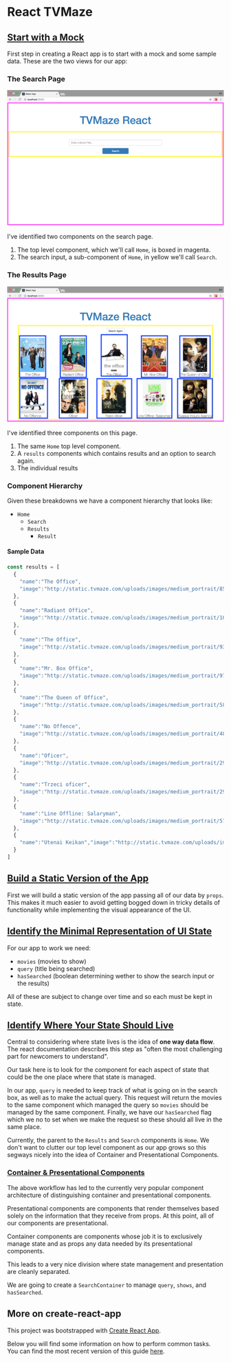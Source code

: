 # React TVMaze

## [Start with a Mock](https://facebook.github.io/react/docs/thinking-in-react.html#start-with-a-mock)
First step in creating a React app is to start with a mock and some sample data.
These are the two views for our app:

### The Search Page
![search page](./images/search.png)

I've identified two components on the search page.
1. The top level component, which we'll call `Home`, is boxed in magenta.
2. The search input, a sub-component of `Home`, in yellow we'll call `Search`.

### The Results Page
![results page](./images/results.png)

I've identified three components on this page.
1. The same `Home` top level component.
2. A `results` components which contains results and an option to search again.
3. The individual results

### Component Hierarchy

Given these breakdowns we have a component hierarchy that looks like:
- `Home`
  - `Search`
  - `Results`
    - `Result`

#### Sample Data

```js
const results = [
  {
    "name":"The Office",
    "image":"http://static.tvmaze.com/uploads/images/medium_portrait/85/213184.jpg"
  },
  {
    "name":"Radiant Office",
    "image":"http://static.tvmaze.com/uploads/images/medium_portrait/101/254702.jpg"
  },
  {
    "name":"The Office",
    "image":"http://static.tvmaze.com/uploads/images/medium_portrait/93/234802.jpg"
  },
  {
    "name":"Mr. Box Office",
    "image":"http://static.tvmaze.com/uploads/images/medium_portrait/97/244942.jpg"
  },
  {
    "name":"The Queen of Office",
    "image":"http://static.tvmaze.com/uploads/images/medium_portrait/58/146476.jpg"
  },
  {
    "name":"No Offence",
    "image":"http://static.tvmaze.com/uploads/images/medium_portrait/48/121682.jpg"
  },
  {
    "name":"Oficer",
    "image":"http://static.tvmaze.com/uploads/images/medium_portrait/29/73047.jpg"
  },
  {
    "name":"Trzeci oficer",
    "image":"http://static.tvmaze.com/uploads/images/medium_portrait/29/73053.jpg"
  },
  {
    "name":"Line Offline: Salaryman",
    "image":"http://static.tvmaze.com/uploads/images/medium_portrait/57/143508.jpg"
  },
  {
    "name":"Utenai Keikan","image":"http://static.tvmaze.com/uploads/images/medium_portrait/42/106093.jpg"
  }
]
```

## [Build a Static Version of the App](https://facebook.github.io/react/docs/thinking-in-react.html#step-2-build-a-static-version-in-react)

First we will build a static version of the app passing all of our data by `props`.
This makes it much easier to avoid getting bogged down in tricky details of functionality while implementing the visual appearance of the UI.

## [Identify the Minimal Representation of UI State](https://facebook.github.io/react/docs/thinking-in-react.html#step-3-identify-the-minimal-but-complete-representation-of-ui-state)

For our app to work we need:
- `movies` (movies to show)
- `query` (title being searched)
- `hasSearched` (boolean determining wether to show the search input or the results)

All of these are subject to change over time and so each must be kept in state.

## [Identify Where Your State Should Live](https://facebook.github.io/react/docs/thinking-in-react.html#step-4-identify-where-your-state-should-live)

Central to considering where state lives is the idea of **one way data flow**.
The react documentation describes this step as "often the most challenging part for newcomers to understand".

Our task here is to look for the component for each aspect of state that could be the one place where that state is managed.

In our app, `query` is needed to keep track of what is going on in the search box, as well as to make the actual query.
This request will return the movies to the same component which managed the query so `movies` should be managed by the same component.
Finally, we have our `hasSearched` flag which we no to set when we make the request so these should all live in the same place.

Currently, the parent to the `Results` and `Search` components is `Home`.
We don't want to clutter our top level component as our app grows so this segways nicely into the idea of Container and Presentational Components.

### [Container & Presentational Components](https://medium.com/@dan_abramov/smart-and-dumb-components-7ca2f9a7c7d0)
The above workflow has led to the currently very popular component architecture of distinguishing container and presentational components.

Presentational components are components that render themselves based solely on the information that they receive from props. At this point, all of our components are presentational.

Container components are components whose job it is to exclusively manage state and as props any data needed by its presentational components.

This leads to a very nice division where state management and presentation are cleanly separated.

We are going to create a `SearchContainer` to manage `query`, `shows`, and `hasSearched`.

## More on create-react-app

This project was bootstrapped with [Create React App](https://github.com/facebookincubator/create-react-app).

Below you will find some information on how to perform common tasks.<br>
You can find the most recent version of this guide [here](https://github.com/facebookincubator/create-react-app/blob/master/packages/react-scripts/template/README.md).
